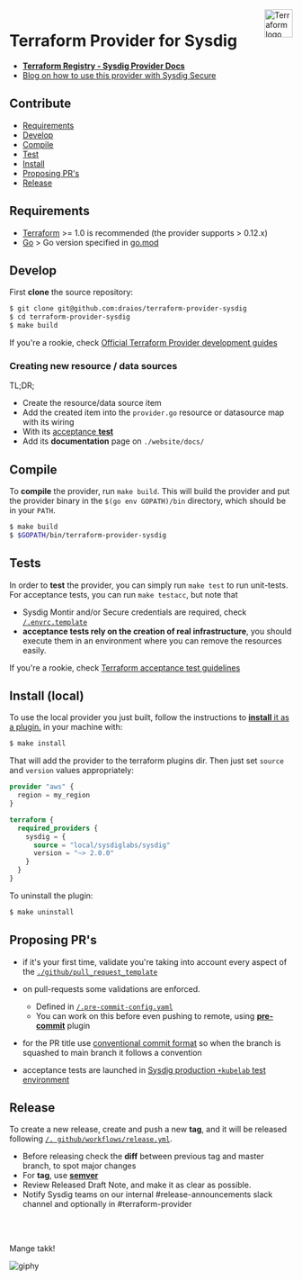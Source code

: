 <a href="https://terraform.io">
  <picture>
    <source media="(prefers-color-scheme: dark)" srcset="https://raw.githubusercontent.com/hashicorp/terraform-provider-aws/main/.github/terraform_logo_dark.svg">
    <source media="(prefers-color-scheme: light)" srcset="https://raw.githubusercontent.com/hashicorp/terraform-provider-aws/main/.github/terraform_logo_light.svg">
    <img src=".github/terraform_logo_light.svg" alt="Terraform logo" title="Terraform" align="right" height="50">
  </picture>
</a>


# Terraform Provider for Sysdig

- **[Terraform Registry - Sysdig Provider Docs](https://registry.terraform.io/providers/sysdiglabs/sysdig/latest/docs)**
- [Blog on how to use this provider with Sysdig Secure](https://sysdig.com/blog/using-terraform-for-container-security-as-code/)


## Contribute

- [Requirements](#requirements)
- [Develop](#develop)
- [Compile](#compile)
- [Test](#tests)
- [Install](#install-local)
- [Proposing PR's](#proposing-prs)
- [Release](#release)

## Requirements

- [Terraform](https://www.terraform.io/downloads.html) >= 1.0 is recommended (the provider supports > 0.12.x)
- [Go](https://golang.org/doc/install) > Go version specified in [go.mod](./go.mod#L3)

## Develop

First **clone** the source repository:

```sh
$ git clone git@github.com:draios/terraform-provider-sysdig
$ cd terraform-provider-sysdig
$ make build
```

If you're a rookie, check [Official Terraform Provider development guides](https://developer.hashicorp.com/terraform/plugin/framework)

### Creating new resource / data sources

TL;DR;
- Create the resource/data source item
- Add the created item into the `provider.go` resource or datasource map with its wiring
- With its [acceptance **test**](#tests)
- Add its **documentation** page on `./website/docs/`

## Compile

To **compile** the provider, run `make build`. This will build the provider and put the provider binary in the `$(go env GOPATH)/bin` directory, which should be in your `PATH`.

```sh
$ make build
$ $GOPATH/bin/terraform-provider-sysdig
```

## Tests

In order to **test** the provider, you can simply run `make test` to run unit-tests.
For acceptance tests, you can run `make testacc`, but note that 
- Sysdig Montir and/or Secure credentials are required, check [`/.envrc.template`](https://github.com/sysdiglabs/terraform-provider-sysdig/blob/master/.envrc.template)
- **acceptance tests rely on the creation of real infrastructure**, you should execute them in an environment where you can remove the resources easily.

If you're a rookie, check [Terraform acceptance test guidelines](https://developer.hashicorp.com/terraform/plugin/testing)


## Install (local)
To use the local provider you just built, follow the instructions to [**install** it as a plugin.](https://www.terraform.io/docs/plugins/basics.html#installing-a-plugin) in your machine with:

```sh
$ make install
```

That will add the provider to the terraform plugins dir. Then just set `source` and `version` values appropriately:

```terraform
provider "aws" {
  region = my_region
}

terraform {
  required_providers {
    sysdig = {
      source = "local/sysdiglabs/sysdig"
      version = "~> 2.0.0"
    }
  }
}
```

To uninstall the plugin:

```sh
$ make uninstall
```

## Proposing PR's

* if it's your first time, validate you're taking into account every aspect of the [`./github/pull_request_template`](.github/pull_request_template.md)
* on pull-requests some validations are enforced.
  - Defined in [`/.pre-commit-config.yaml`](https://github.com/sysdiglabs/terraform-provider-sysdig/blob/master/.pre-commit-config.yaml)
  - You can work on this before even pushing to remote, using [**pre-commit**](https://pre-commit.com) plugin
  
* for the PR title use [conventional commit format](https://www.conventionalcommits.org/en/v1.0.0/) so when the branch is squashed to main branch it follows a convention
* acceptance tests are launched in [Sysdig production `+kubelab` test environment](https://github.com/sysdiglabs/terraform-provider-sysdig/blob/master/.github/workflows/ci-pull-request.yml#L82-L83)


## Release

To create a new release, create and push a new **tag**, and it will be released  following [`/.
github/workflows/release.yml`](https://github.com/sysdiglabs/terraform-provider-sysdig/blob/master/.github/workflows/release.yml).
 
* Before releasing check the **diff** between previous tag and master branch, to spot major changes
* For **tag**, use **[semver](https://semver.org)** 
* Review Released Draft Note, and make it as clear as possible.
* Notify Sysdig teams on our internal #release-announcements slack channel and optionally in #terraform-provider

<br/><br/>

Mange takk!

![giphy](https://user-images.githubusercontent.com/1073243/200767344-7435f322-24c0-44d2-ac56-468791c84ca5.gif)




